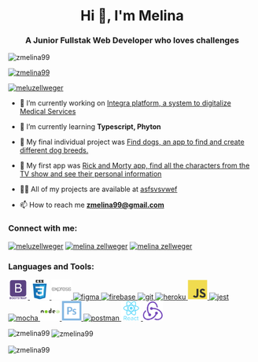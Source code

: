 <img src= 'https://user-images.githubusercontent.com/72397189/119241916-3d86c980-bb30-11eb-9616-bcfb64f19a3b.gif' alt=''/>
<h1 align="center">Hi 👋, I'm Melina</h1>
<h3 align="center">A Junior Fullstak Web Developer who loves challenges</h3>

<p align="left"> <img src="https://komarev.com/ghpvc/?username=zmelina99&label=Profile%20views&color=0e75b6&style=flat" alt="zmelina99" /> </p>

<p align="left"> <a href="https://github.com/ryo-ma/github-profile-trophy"><img src="https://github-profile-trophy.vercel.app/?username=zmelina99" alt="zmelina99" /></a> </p>

<p align="left"> <a href="https://twitter.com/meluzellweger" target="blank"><img src="https://img.shields.io/twitter/follow/meluzellweger?logo=twitter&style=for-the-badge" alt="meluzellweger" /></a> </p>

- 👯 I’m currently working on [Integra platform, a system to digitalize Medical Services](https://github.com/Ululette/PF8Samurai)

- 🌱 I’m currently learning **Typescript, Phyton**

- 🔭 My final individual project was [Find dogs, an app to find and create different dog breeds.](segrsddshgs)

- 🔭 My first app was [Rick and Morty app, find all the characters from the TV show and see their personal information](dgesfargse)

- 👨‍💻 All of my projects are available at [asfsvsvwef](asfsvsvwef)

- 📫 How to reach me **zmelina99@gmail.com**

<h3 align="left">Connect with me:</h3>
<p align="left">
<a href="https://twitter.com/meluzellweger" target="blank"><img align="center" src="https://raw.githubusercontent.com/rahuldkjain/github-profile-readme-generator/neutral-icons/src/images/icons/Social/twitter.svg" alt="meluzellweger" height="30" width="40" /></a>
<a href="https://linkedin.com/in/melina zellweger" target="blank"><img align="center" src="https://raw.githubusercontent.com/rahuldkjain/github-profile-readme-generator/neutral-icons/src/images/icons/Social/linked-in-alt.svg" alt="melina zellweger" height="30" width="40" /></a>
<a href="https://fb.com/melina zellweger" target="blank"><img align="center" src="https://raw.githubusercontent.com/rahuldkjain/github-profile-readme-generator/neutral-icons/src/images/icons/Social/facebook.svg" alt="melina zellweger" height="30" width="40" /></a>
</p>

<h3 align="left">Languages and Tools:</h3>
<p align="left"> <a href="https://getbootstrap.com" target="_blank"> <img src="https://raw.githubusercontent.com/devicons/devicon/master/icons/bootstrap/bootstrap-plain-wordmark.svg" alt="bootstrap" width="40" height="40"/> </a> <a href="https://www.w3schools.com/css/" target="_blank"> <img src="https://raw.githubusercontent.com/devicons/devicon/master/icons/css3/css3-original-wordmark.svg" alt="css3" width="40" height="40"/> </a> <a href="https://expressjs.com" target="_blank"> <img src="https://raw.githubusercontent.com/devicons/devicon/master/icons/express/express-original-wordmark.svg" alt="express" width="40" height="40"/> </a> <a href="https://www.figma.com/" target="_blank"> <img src="https://www.vectorlogo.zone/logos/figma/figma-icon.svg" alt="figma" width="40" height="40"/> </a> <a href="https://firebase.google.com/" target="_blank"> <img src="https://www.vectorlogo.zone/logos/firebase/firebase-icon.svg" alt="firebase" width="40" height="40"/> </a> <a href="https://git-scm.com/" target="_blank"> <img src="https://www.vectorlogo.zone/logos/git-scm/git-scm-icon.svg" alt="git" width="40" height="40"/> </a> <a href="https://heroku.com" target="_blank"> <img src="https://www.vectorlogo.zone/logos/heroku/heroku-icon.svg" alt="heroku" width="40" height="40"/> </a> <a href="https://developer.mozilla.org/en-US/docs/Web/JavaScript" target="_blank"> <img src="https://raw.githubusercontent.com/devicons/devicon/master/icons/javascript/javascript-original.svg" alt="javascript" width="40" height="40"/> </a> <a href="https://jestjs.io" target="_blank"> <img src="https://www.vectorlogo.zone/logos/jestjsio/jestjsio-icon.svg" alt="jest" width="40" height="40"/> </a> <a href="https://mochajs.org" target="_blank"> <img src="https://www.vectorlogo.zone/logos/mochajs/mochajs-icon.svg" alt="mocha" width="40" height="40"/> </a> <a href="https://nodejs.org" target="_blank"> <img src="https://raw.githubusercontent.com/devicons/devicon/master/icons/nodejs/nodejs-original-wordmark.svg" alt="nodejs" width="40" height="40"/> </a> <a href="https://www.photoshop.com/en" target="_blank"> <img src="https://raw.githubusercontent.com/devicons/devicon/master/icons/photoshop/photoshop-line.svg" alt="photoshop" width="40" height="40"/> </a> <a href="https://postman.com" target="_blank"> <img src="https://www.vectorlogo.zone/logos/getpostman/getpostman-icon.svg" alt="postman" width="40" height="40"/> </a> <a href="https://reactjs.org/" target="_blank"> <img src="https://raw.githubusercontent.com/devicons/devicon/master/icons/react/react-original-wordmark.svg" alt="react" width="40" height="40"/> </a> <a href="https://redux.js.org" target="_blank"> <img src="https://raw.githubusercontent.com/devicons/devicon/master/icons/redux/redux-original.svg" alt="redux" width="40" height="40"/> </a> </p>

<p><img align="left" src="https://github-readme-stats.vercel.app/api/top-langs?username=zmelina99&show_icons=true&locale=en&layout=compact" alt="zmelina99" /></p>

<p>&nbsp;<img align="center" src="https://github-readme-stats.vercel.app/api?username=zmelina99&show_icons=true&locale=en" alt="zmelina99" /></p>

<p><img align="center" src="https://github-readme-streak-stats.herokuapp.com/?user=zmelina99&" alt="zmelina99" /></p>

